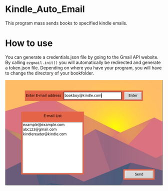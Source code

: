 # Kindle_Auto_Email
This program mass sends books to specified kindle emails.

# How to use
You can generate a credentials.json file by going to the Gmail API website. By calling `ezgmail.init()` you will automatically be redirected and generate a token.json file.
Depending on where you have your program, you will have to change the directory of your bookfolder.


![examplephoto](https://github.com/christophertesar/Kindle_Auto_Email/blob/master/kindlephoto.PNG?raw=true)
